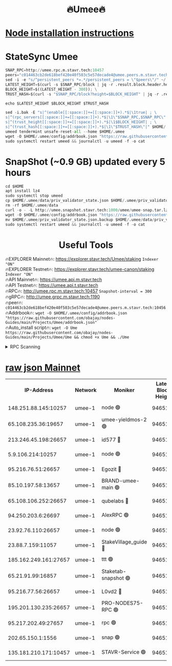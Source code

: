 <h1 align="center"> 🔥Umee🔥</h1>


[Node installation instructions](https://github.com/obajay/nodes-Guides/tree/main/Projects/Umee)
=
# StateSync Umee
```python
SNAP_RPC=http://umee.rpc.m.stavr.tech:10457
peers="c014463cb2de618bef420e40f503c5e57decade4@umee.peers.m.stavr.tech:10456"
sed -i -e "s/^persistent_peers *=.*/persistent_peers = \"$peers\"/" ~/.umee/config/config.toml
LATEST_HEIGHT=$(curl -s $SNAP_RPC/block | jq -r .result.block.header.height); \
BLOCK_HEIGHT=$((LATEST_HEIGHT - 300)); \
TRUST_HASH=$(curl -s "$SNAP_RPC/block?height=$BLOCK_HEIGHT" | jq -r .result.block_id.hash)

echo $LATEST_HEIGHT $BLOCK_HEIGHT $TRUST_HASH

sed -i.bak -E "s|^(enable[[:space:]]+=[[:space:]]+).*$|\1true| ; \
s|^(rpc_servers[[:space:]]+=[[:space:]]+).*$|\1\"$SNAP_RPC,$SNAP_RPC\"| ; \
s|^(trust_height[[:space:]]+=[[:space:]]+).*$|\1$BLOCK_HEIGHT| ; \
s|^(trust_hash[[:space:]]+=[[:space:]]+).*$|\1\"$TRUST_HASH\"|" $HOME/.umee/config/config.toml
umeed tendermint unsafe-reset-all --home $HOME/.umee
wget -O $HOME/.umee/config/addrbook.json "https://raw.githubusercontent.com/obajay/nodes-Guides/main/Projects/Umee/addrbook.json"
sudo systemctl restart umeed && journalctl -u umeed -f -o cat
```
# SnapShot (~0.9 GB) updated every 5 hours
```python
cd $HOME
apt install lz4
sudo systemctl stop umeed
cp $HOME/.umee/data/priv_validator_state.json $HOME/.umee/priv_validator_state.json.backup
rm -rf $HOME/.umee/data
curl -o - -L http://umee.snapshot.stavr.tech:1000/umee/umee-snap.tar.lz4 | lz4 -c -d - | tar -x -C $HOME/.umee --strip-components 2
wget -O $HOME/.umee/config/addrbook.json "https://raw.githubusercontent.com/obajay/nodes-Guides/main/Projects/Umee/addrbook.json"
mv $HOME/.umee/priv_validator_state.json.backup $HOME/.umee/data/priv_validator_state.json
sudo systemctl restart umeed && journalctl -u umeed -f -o cat
```
 <h1 align="center"> Useful Tools</h1>

🔥EXPLORER Mainnet🔥:      https://explorer.stavr.tech/Umee/staking             `Indexer "ON"` \
🔥EXPLORER Testnet🔥:        https://explorer.stavr.tech/umee-canon/staking      `Indexer "ON"` \
🔥API Mainnet🔥:                   https://umee.api.m.stavr.tech \
🔥API Testnet🔥:                     https://umee.api.t.stavr.tech \
🔥RPC🔥:                                   http://umee.rpc.m.stavr.tech:10457                     `Snapshot-interval = 300` \
🔥gRPC🔥:                              http://umee.grpc.m.stavr.tech:1190 \
🔥peer🔥:                     `c014463cb2de618bef420e40f503c5e57decade4@umee.peers.m.stavr.tech:10456` \
🔥Addrbook🔥:    ```wget -O $HOME/.umee/config/addrbook.json "https://raw.githubusercontent.com/obajay/nodes-Guides/main/Projects/Umee/addrbook.json"``` \
🔥Auto_install script🔥: ```wget -O Ume https://raw.githubusercontent.com/obajay/nodes-Guides/main/Projects/Umee/Ume && chmod +x Ume && ./Ume```

<details>
<summary>RPC Scanning</summary>

<h2 align="center"> We scan nodes in real time every 4 hours. And we provide the final result of RPC endpoints.
We cannot influence the operation of these nodes in any way. </h2>


```python
If Voting Power is higher than 0 --> then the Node is a validator of the network and may be subject to attack and be a potential threat to the chain.
```
```python
We marked such validators with a red symbol
```

</details>

[raw json Mainnet](https://rpc-check.umeem.stavr.tech/umeem/rpc-umeem-result.json)
=



<table><tr><th>IP-Address</th><th>Network</th><th>Moniker</th><th>Latest Block Height</th><th>Earliest Block Height</th><th>Catching Up</th><th>Voting Power</th><th>Scan Time</th></tr><tr><td>148.251.88.145:10257</td><td>umee-1</td><td>node 🟢</td><td>9465126</td><td>5050395</td><td>False</td><td>0</td><td>2023-11-30T02:41:01.602168633UTC</td></tr><tr><td>65.108.235.36:19657</td><td>umee-1</td><td>umee-yieldmos-2 🟢</td><td>9465116</td><td>6986686</td><td>False</td><td>0</td><td>2023-11-30T02:40:03.413033451UTC</td></tr><tr><td>213.246.45.198:26657</td><td>umee-1</td><td>id577 🔴</td><td>9465127</td><td>7100001</td><td>False</td><td>35121263</td><td>2023-11-30T02:41:08.357743009UTC</td></tr><tr><td>5.9.106.214:10257</td><td>umee-1</td><td>node 🟢</td><td>9465148</td><td>7942001</td><td>False</td><td>0</td><td>2023-11-30T02:43:18.380685074UTC</td></tr><tr><td>95.216.76.51:26657</td><td>umee-1</td><td>Egozit 🔴</td><td>9465159</td><td>8262001</td><td>False</td><td>38018835</td><td>2023-11-30T02:44:12.383745444UTC</td></tr><tr><td>85.10.197.58:13657</td><td>umee-1</td><td>BRAND-umee-main 🟢</td><td>9465130</td><td>8427832</td><td>False</td><td>0</td><td>2023-11-30T02:41:27.708007159UTC</td></tr><tr><td>65.108.106.252:26657</td><td>umee-1</td><td>qubelabs 🔴</td><td>9465131</td><td>8825432</td><td>False</td><td>37125999</td><td>2023-11-30T02:41:32.166370710UTC</td></tr><tr><td>94.250.203.6:26697</td><td>umee-1</td><td>AlexRPC 🟢</td><td>9465130</td><td>8910001</td><td>False</td><td>0</td><td>2023-11-30T02:41:25.201309390UTC</td></tr><tr><td>23.92.76.110:26657</td><td>umee-1</td><td>node 🟢</td><td>9465174</td><td>8966001</td><td>False</td><td>0</td><td>2023-11-30T02:45:45.263179569UTC</td></tr><tr><td>23.88.7.159:11057</td><td>umee-1</td><td>StakeVillage_guide 🔴</td><td>9465144</td><td>9137726</td><td>False</td><td>1170311</td><td>2023-11-30T02:42:50.102171310UTC</td></tr><tr><td>185.162.249.161:27657</td><td>umee-1</td><td>ttt 🟢</td><td>9465142</td><td>9321953</td><td>False</td><td>0</td><td>2023-11-30T02:42:39.115689076UTC</td></tr><tr><td>65.21.91.99:16857</td><td>umee-1</td><td>Staketab-snapshot 🟢</td><td>9465136</td><td>9358001</td><td>False</td><td>0</td><td>2023-11-30T02:42:03.543416255UTC</td></tr><tr><td>95.216.77.56:26657</td><td>umee-1</td><td>L0vd2 🔴</td><td>9465167</td><td>9365167</td><td>False</td><td>37801008</td><td>2023-11-30T02:45:01.126900924UTC</td></tr><tr><td>195.201.130.235:26657</td><td>umee-1</td><td>PRO-NODES75-RPC 🟢</td><td>9465146</td><td>9380997</td><td>False</td><td>0</td><td>2023-11-30T02:42:58.636284381UTC</td></tr><tr><td>95.217.202.49:27657</td><td>umee-1</td><td>rpc 🟢</td><td>9465142</td><td>9440090</td><td>False</td><td>0</td><td>2023-11-30T02:42:38.797745039UTC</td></tr><tr><td>202.65.150.1:1556</td><td>umee-1</td><td>snap 🟢</td><td>9465146</td><td>9463469</td><td>False</td><td>0</td><td>2023-11-30T02:42:59.608631107UTC</td></tr><tr><td>135.181.210.171:10457</td><td>umee-1</td><td>STAVR-Service 🟢</td><td>9465161</td><td>9465001</td><td>False</td><td>0</td><td>2023-11-30T02:44:29.495854821UTC</td></tr></table>
